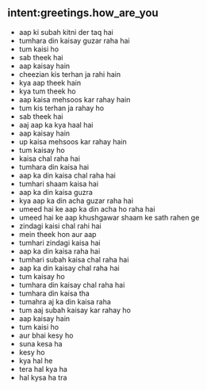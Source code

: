 ## intent:greetings.how_are_you

- aap ki subah kitni der taq hai
- tumhara din kaisay guzar raha hai
- tum kaisi ho
- sab theek hai
- aap kaisay hain
- cheezian kis terhan ja rahi hain
- kya aap theek hain
- kya tum theek ho
- aap kaisa mehsoos kar rahay hain
- tum kis terhan ja rahay ho
- sab theek hai
- aaj aap ka kya haal hai
- aap kaisay hain
- up kaisa mehsoos kar rahay hain
- tum kaisay ho
- kaisa chal raha hai
- tumhara din kaisa hai
- aap ka din kaisa chal raha hai
- tumhari shaam kaisa hai
- aap ka din kaisa guzra
- kya aap ka din acha guzar raha hai
- umeed hai ke aap ka din acha ho raha hai
- umeed hai ke aap khushgawar shaam ke sath rahen ge
- zindagi kaisi chal rahi hai
- mein theek hon aur aap
- tumhari zindagi kaisa hai
- aap ka din kaisa raha hai
- tumhari subah kaisa chal raha hai
- aap ka din kaisay chal raha hai
- tum kaisay ho
- tumhara din kaisay chal raha hai
- tumhara din kaisa tha
- tumahra aj ka din kaisa raha
- tum aaj subah kaisay kar rahay ho
- aap kaisay hain
- tum kaisi ho
- aur bhai kesy ho
- suna kesa ha
- kesy ho
- kya hal he
- tera hal kya ha
- hal kysa ha tra
